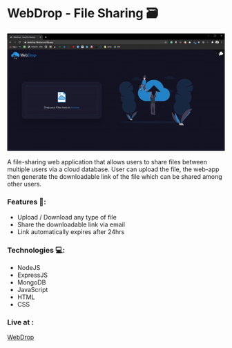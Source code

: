 # WebDrop - File Sharing 🗃

![demo gif](https://github.com/tanishk2298/WebDrop/blob/master/client/img/WebDrop-Easy-File-Sharing-Google.gif)

A file-sharing web application that allows users to share files between multiple users via a cloud database. User can upload the file, the web-app then generate the downloadable link of the file which can be shared among other users.

### Features 🔐:

- Upload / Download any type of file
- Share the downloadable link via email
- Link automatically expires after 24hrs

### Technologies 💻:

- NodeJS
- ExpressJS
- MongoDB
- JavaScript
- HTML
- CSS

### Live at :

[WebDrop](https://webdrop-fileshare.netlify.app/)

